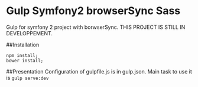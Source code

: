 # Gulp Symfony2 browserSync Sass
Gulp for symfony 2 project with borwserSync.
THIS PROJECT IS STILL IN DEVELOPPEMENT.

##Installation

```
npm install;
bower install;
```

##Presentation
Configuration of gulpfile.js is in gulp.json.
Main task to use it is ``gulp serve:dev``

